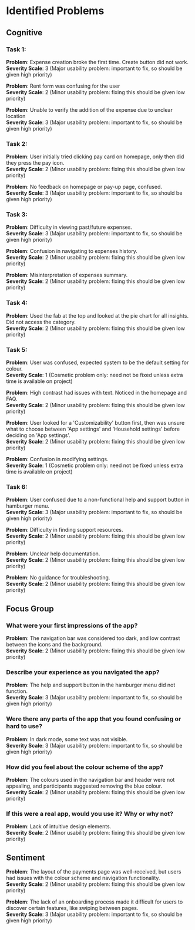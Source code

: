 # Identified Problems

## Cognitive

### Task 1:
**Problem**: Expense creation broke the first time. Create button did not work.\
 **Severity Scale**: 3 (Major usability problem: important to fix, so should be given high priority)

**Problem**: Rent form was confusing for the user\
**Severity Scale**: 2 (Minor usability problem: fixing this should be given low priority)

**Problem**: Unable to verify the addition of the expense due to unclear location\
**Severity Scale**: 3 (Major usability problem: important to fix, so should be given high priority)

### Task 2:
**Problem**: User initially tried clicking pay card on homepage, only then did they press the pay icon.\
**Severity Scale**: 2 (Minor usability problem: fixing this should be given low priority)

**Problem**: No feedback on homepage or pay-up page, confused.\
**Severity Scale**: 3 (Major usability problem: important to fix, so should be given high priority)

### Task 3:
**Problem**: Difficulty in viewing past/future expenses.\
**Severity Scale**: 3 (Major usability problem: important to fix, so should be given high priority)

**Problem**: Confusion in navigating to expenses history.\
**Severity Scale**: 2 (Minor usability problem: fixing this should be given low priority)

**Problem**: Misinterpretation of expenses summary.\
**Severity Scale**: 2 (Minor usability problem: fixing this should be given low priority)

### Task 4:
**Problem**: Used the fab at the top and looked at the pie chart for all insights. Did not access the category.\
**Severity Scale**: 2 (Minor usability problem: fixing this should be given low priority)

### Task 5:
**Problem**: User was confused, expected system to be the default setting for colour.\
**Severity Scale**: 1 (Cosmetic problem only: need not be fixed unless extra time is available on project)

**Problem**: High contrast had issues with text. Noticed in the homepage and FAQ.\
**Severity Scale**: 2 (Minor usability problem: fixing this should be given low priority)

**Problem**: User looked for a 'Customizability' button first, then was unsure what to choose between 'App settings' and 'Household settings' before deciding on 'App settings'.\
**Severity Scale**: 2 (Minor usability problem: fixing this should be given low priority)

**Problem**: Confusion in modifying settings.\
**Severity Scale**: 1 (Cosmetic problem only: need not be fixed unless extra time is available on project)

### Task 6:
**Problem**: User confused due to a non-functional help and support button in hamburger menu.\
**Severity Scale**: 3 (Major usability problem: important to fix, so should be given high priority)

**Problem**: Difficulty in finding support resources.\
**Severity Scale**: 2 (Minor usability problem: fixing this should be given low priority)

**Problem**: Unclear help documentation.\
**Severity Scale**: 2 (Minor usability problem: fixing this should be given low priority)

**Problem**: No guidance for troubleshooting.\
**Severity Scale**: 2 (Minor usability problem: fixing this should be given low priority)

## Focus Group

### What were your first impressions of the app?
**Problem**: The navigation bar was considered too dark, and low contrast between the icons and the background.\
**Severity Scale**: 2 (Minor usability problem: fixing this should be given low priority)

### Describe your experience as you navigated the app?
**Problem**: The help and support button in the hamburger menu did not function.\
**Severity Scale**: 3 (Major usability problem: important to fix, so should be given high priority)

### Were there any parts of the app that you found confusing or hard to use?
**Problem**: In dark mode, some text was not visible.\
**Severity Scale**: 3 (Major usability problem: important to fix, so should be given high priority)

### How did you feel about the colour scheme of the app?
**Problem**: The colours used in the navigation bar and header were not appealing, and participants suggested removing the blue colour.\
**Severity Scale**: 2 (Minor usability problem: fixing this should be given low priority)

### If this were a real app, would you use it? Why or why not?
**Problem**: Lack of intuitive design elements.\
**Severity Scale**: 2 (Minor usability problem: fixing this should be given low priority)

## Sentiment

**Problem**: The layout of the payments page was well-received, but users had issues with the colour scheme and navigation functionality.\
**Severity Scale**: 2 (Minor usability problem: fixing this should be given low priority)

**Problem**: The lack of an onboarding process made it difficult for users to discover certain features, like swiping between pages.\
**Severity Scale**: 3 (Major usability problem: important to fix, so should be given high priority)
